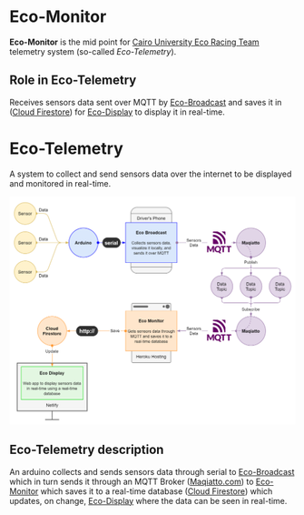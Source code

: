 # Eco-Monitor

**Eco-Monitor** is the mid point for [Cairo University Eco Racing Team](https://www.facebook.com/ShellEcoMarathonCUT) telemetry system (so-called _Eco-Telemetry_).

## Role in Eco-Telemetry

Receives sensors data sent over MQTT by [Eco-Broadcast](https://github.com/adhammo/eco-broadcast) and saves it in ([Cloud Firestore](https://firebase.google.com/docs/firestore)) for [Eco-Display](https://github.com/adhammo/eco-display) to display it in real-time.

# Eco-Telemetry

A system to collect and send sensors data over the internet to be displayed and monitored in real-time.

![Eco Telemetry diagram](./diagram.png)

## Eco-Telemetry description

An arduino collects and sends sensors data through serial to [Eco-Broadcast](https://github.com/adhammo/eco-broadcast) which in turn sends it through an MQTT Broker ([Maqiatto.com](https://www.maqiatto.com/)) to [Eco-Monitor](https://github.com/adhammo/eco-monitor) which saves it to a real-time database ([Cloud Firestore](https://firebase.google.com/docs/firestore)) which updates, on change, [Eco-Display](https://github.com/adhammo/eco-display) where the data can be seen in real-time.
